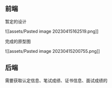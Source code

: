 ## 前端

暂定的设计

![[assets/Pasted image 20230415162519.png]]

完成的原型图

![[assets/Pasted image 20230415200755.png]]

## 后端

需要获取认定信息、笔试成绩、证书信息、面试成绩的